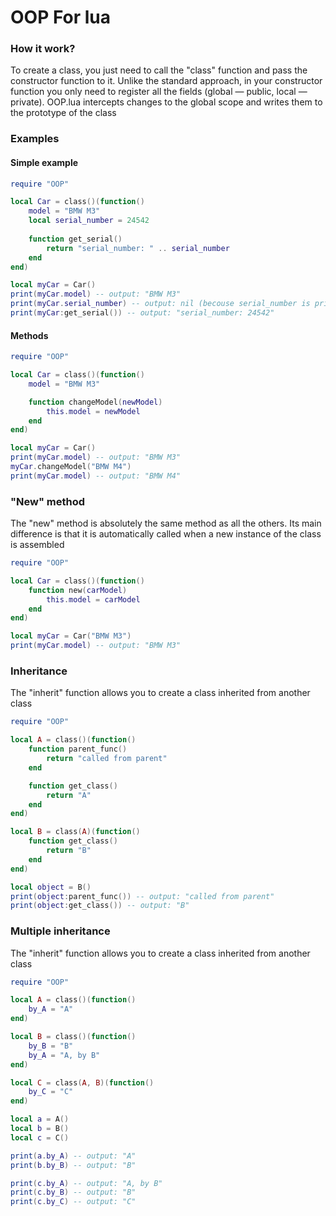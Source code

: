 # OOP For lua
### How it work?
To create a class, you just need to call the "class" function and pass the constructor function to it.
Unlike the standard approach, in your constructor function you only need to register all the fields (global — public, local — private).
OOP.lua intercepts changes to the global scope and writes them to the prototype of the class
### Examples
#### Simple example
```lua
require "OOP"

local Car = class()(function()
    model = "BMW M3"
    local serial_number = 24542
    
    function get_serial()
        return "serial_number: " .. serial_number
    end
end)

local myCar = Car()
print(myCar.model) -- output: "BMW M3"
print(myCar.serial_number) -- output: nil (becouse serial_number is private variable)
print(myCar:get_serial()) -- output: "serial_number: 24542"
```
#### Methods
```lua
require "OOP"

local Car = class()(function()
    model = "BMW M3"

    function changeModel(newModel)
    	this.model = newModel
    end
end)

local myCar = Car()
print(myCar.model) -- output: "BMW M3"
myCar.changeModel("BMW M4")
print(myCar.model) -- output: "BMW M4"
```
### "New" method
The "new" method is absolutely the same method as all the others. Its main difference is that it is automatically called when a new instance of the class is assembled
```lua
require "OOP"

local Car = class()(function()
    function new(carModel)
   	    this.model = carModel
    end
end)

local myCar = Car("BMW M3")
print(myCar.model) -- output: "BMW M3"
```
### Inheritance
The "inherit" function allows you to create a class inherited from another class
```lua
require "OOP"

local A = class()(function()
    function parent_func()
        return "called from parent"
    end

    function get_class()
        return "A"
    end
end)

local B = class(A)(function()
    function get_class()
        return "B"
    end
end)

local object = B()
print(object:parent_func()) -- output: "called from parent"
print(object:get_class()) -- output: "B"
```

### Multiple inheritance
The "inherit" function allows you to create a class inherited from another class
```lua
require "OOP"

local A = class()(function()
    by_A = "A"
end)

local B = class()(function()
    by_B = "B"
    by_A = "A, by B"
end)

local C = class(A, B)(function()
    by_C = "C"
end)

local a = A()
local b = B()
local c = C()

print(a.by_A) -- output: "A"
print(b.by_B) -- output: "B"

print(c.by_A) -- output: "A, by B"
print(c.by_B) -- output: "B"
print(c.by_C) -- output: "C"
```
